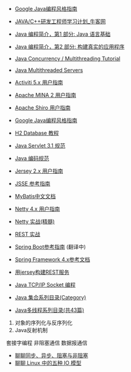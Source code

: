 * [Google Java编程风格指南](http://www.hawstein.com/posts/google-java-style.html)
* [JAVA/C++研发工程师学习计划_牛客网](http://www.nowcoder.com/plan/2016-springintern)  
* [Java 编程简介，第1 部分: Java 语言基础](http://www.ibm.com/developerworks/cn/java/j-introtojava1/)
* [Java 编程简介，第2 部分: 构建真实的应用程序](http://www.ibm.com/developerworks/cn/java/j-introtojava2/)   
* [Java Concurrency / Multithreading Tutorial](http://tutorials.jenkov.com/java-concurrency/index.html)  
* [Java Multithreaded Servers](http://tutorials.jenkov.com/java-multithreaded-servers/index.html)  
* [Activiti 5.x 用户指南](https://github.com/waylau/activiti-5.x-user-guide)
* [Apache MINA 2 用户指南](https://github.com/waylau/apache-mina-2.x-user-guide)
* [Apache Shiro 用户指南](https://github.com/waylau/apache-shiro-1.2.x-reference)
* [Google Java编程风格指南](http://www.hawstein.com/posts/google-java-style.html)
* [H2 Database 教程](https://github.com/waylau/h2-database-doc)
* [Java Servlet 3.1 规范](https://github.com/waylau/servlet-3.1-specification)
* [Java 编码规范](https://github.com/waylau/java-code-conventions)
* [Jersey 2.x 用户指南](https://github.com/waylau/Jersey-2.x-User-Guide)
* [JSSE 参考指南](https://github.com/waylau/jsse-reference-guide)
* [MyBatis中文文档](http://mybatis.github.io/mybatis-3/zh/index.html)
* [Netty 4.x 用户指南](https://github.com/waylau/netty-4-user-guide)
* [Netty 实战(精髓)](https://github.com/waylau/essential-netty-in-action)
* [REST 实战](https://github.com/waylau/rest-in-action)
* [Spring Boot参考指南](https://github.com/qibaoguang/Spring-Boot-Reference-Guide) (翻译中)
* [Spring Framework 4.x参考文档](https://github.com/waylau/spring-framework-4-reference)
* [用jersey构建REST服务](https://github.com/waylau/RestDemo)

* [Java TCP/IP Socket 编程](http://wiki.jikexueyuan.com/project/java-socket/)
* [Java 集合系列目录(Category)](http://www.cnblogs.com/skywang12345/p/3323085.html)
* [Java多线程系列目录(共43篇)](http://www.cnblogs.com/skywang12345/p/java_threads_category.html)
1. 对象的序列化与反序列化
2. Java反射机制

套接字编程
非阻塞通信
数据报通信

* [聊聊同步、异步、阻塞与非阻塞](http://blog.jobbole.com/99765/)  
* [聊聊 Linux 中的五种 IO 模型](http://blog.jobbole.com/99905/)